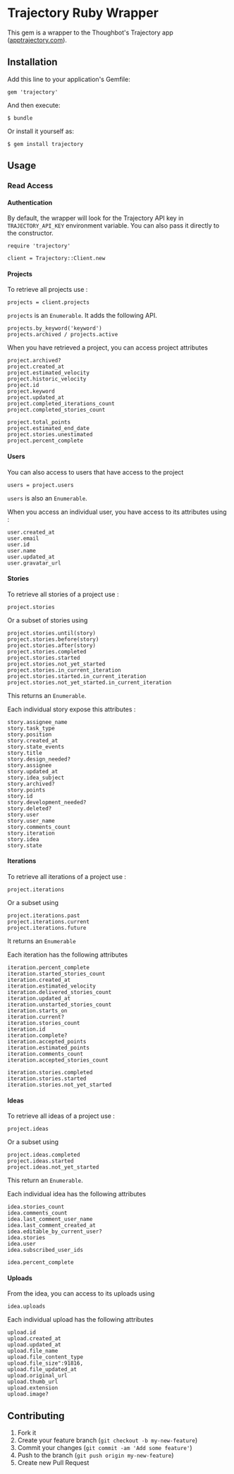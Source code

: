# Trajectory Ruby Wrapper

This gem is a wrapper to the Thoughbot's Trajectory app ([apptrajectory.com](http://apptrajectory.com)).

## Installation

Add this line to your application's Gemfile:

    gem 'trajectory'

And then execute:

    $ bundle

Or install it yourself as:

    $ gem install trajectory

## Usage

### Read Access

#### Authentication

By default, the wrapper will look for the Trajectory API key in
`TRAJECTORY_API_KEY` environment variable. You can also pass it directly to the
constructor.

	require 'trajectory'

	client = Trajectory::Client.new

#### Projects

To retrieve all projects use :

	projects = client.projects

`projects` is an `Enumerable`. It adds the following API.

	projects.by_keyword('keyword')
	projects.archived / projects.active

When you have retrieved a project, you can access project attributes

	project.archived?
	project.created_at
	project.estimated_velocity
	project.historic_velocity
	project.id
	project.keyword
	project.updated_at
	project.completed_iterations_count
	project.completed_stories_count

	project.total_points
	project.estimated_end_date
	project.stories.unestimated
	project.percent_complete

#### Users

You can also access to users that have access to the project

	users = project.users

`users` is also an `Enumerable`.

When you access an individual user, you have access to its attributes using :

	user.created_at
	user.email
	user.id
	user.name
	user.updated_at
	user.gravatar_url

#### Stories

To retrieve all stories of a project use :

	project.stories

Or a subset of stories using

    project.stories.until(story)
    project.stories.before(story)
    project.stories.after(story)
    project.stories.completed
    project.stories.started
    project.stories.not_yet_started
    project.stories.in_current_iteration
    project.stories.started.in_current_iteration
    project.stories.not_yet_started.in_current_iteration

This returns an `Enumerable`.

Each individual story expose this attributes :

	story.assignee_name
	story.task_type
	story.position
	story.created_at
	story.state_events
	story.title
	story.design_needed?
	story.assignee
	story.updated_at
	story.idea_subject
	story.archived?
	story.points
	story.id
	story.development_needed?
	story.deleted?
	story.user
	story.user_name
	story.comments_count
	story.iteration
	story.idea
	story.state

#### Iterations

To retrieve all iterations of a project use :

	project.iterations

Or a subset using

	project.iterations.past
	project.iterations.current
	project.iterations.future

It returns an `Enumerable`

Each iteration has the following attributes

	iteration.percent_complete
	iteration.started_stories_count
	iteration.created_at
	iteration.estimated_velocity
	iteration.delivered_stories_count
	iteration.updated_at
	iteration.unstarted_stories_count
	iteration.starts_on
	iteration.current?
	iteration.stories_count
	iteration.id
	iteration.complete?
	iteration.accepted_points
	iteration.estimated_points
	iteration.comments_count
	iteration.accepted_stories_count

	iteration.stories.completed
	iteration.stories.started
	iteration.stories.not_yet_started

#### Ideas

To retrieve all ideas of a project use :

	project.ideas

Or a subset using

	project.ideas.completed
	project.ideas.started
	project.ideas.not_yet_started

This return an `Enumerable`.

Each individual idea has the following attributes

	idea.stories_count
	idea.comments_count
	idea.last_comment_user_name
	idea.last_comment_created_at
	idea.editable_by_current_user?
	idea.stories
	idea.user
	idea.subscribed_user_ids

	idea.percent_complete

#### Uploads

From the idea, you can access to its uploads using

	idea.uploads

Each individual upload has the following attributes

	upload.id
	upload.created_at
	upload.updated_at
	upload.file_name
	upload.file_content_type
	upload.file_size":91816,
	upload.file_updated_at
	upload.original_url
	upload.thumb_url
	upload.extension
	upload.image?

## Contributing

1. Fork it
2. Create your feature branch (`git checkout -b my-new-feature`)
3. Commit your changes (`git commit -am 'Add some feature'`)
4. Push to the branch (`git push origin my-new-feature`)
5. Create new Pull Request
